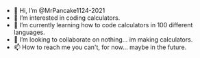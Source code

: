 - 👋 Hi, I’m @MrPancake1124-2021
- 👀 I’m interested in coding calculators.
- 🌱 I’m currently learning how to code calculators in 100 different languages.
- 💞️ I’m looking to collaborate on nothing... im making calculators.
- 📫 How to reach me you can't, for now... maybe in the future.
